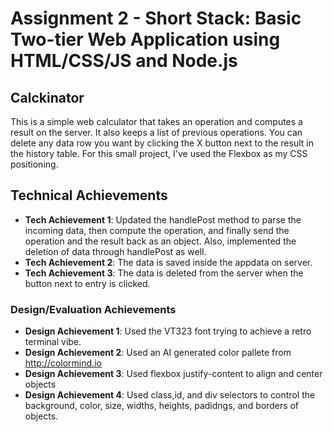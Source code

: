 Assignment 2 - Short Stack: Basic Two-tier Web Application using HTML/CSS/JS and Node.js  
===

## Calckinator
This is a simple web calculator that takes an operation and computes a result on the server. It also keeps a list of previous operations. You can delete any data row you want by clicking the X button next to the result in the history table. For this small project, I've used the Flexbox as my CSS positioning.

## Technical Achievements
- **Tech Achievement 1**: Updated the handlePost method to parse the incoming data, then compute the operation, and finally send the operation and the result back as an object. Also, implemented the deletion of data through handlePost as well.
- **Tech Achievement 2**: The data is saved inside the appdata on server.
- **Tech Achievement 3**: The data is deleted from the server when the button next to entry is clicked.


### Design/Evaluation Achievements
- **Design Achievement 1**: Used the VT323 font trying to achieve a retro terminal vibe.
- **Design Achievement 2**: Used an AI generated color pallete from http://colormind.io
- **Design Achievement 3**: Used flexbox justify-content to align and center objects
- **Design Achievement 4**: Used class,id, and div selectors to control the background, color, size, widths, heights, padidngs, and borders of objects.



